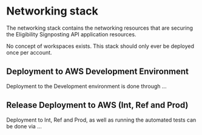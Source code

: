 # Networking stack

The networking stack contains the networking resources that are securing the Eligibility Signposting API application resources.

No concept of workspaces exists. This stack should only ever be deployed once per account.

## Deployment to AWS Development Environment

Deployment to the Development environment is done through ...

## Release Deployment to AWS (Int, Ref and Prod)

Deployment to Int, Ref and Prod, as well as running the automated tests can be done via ...
